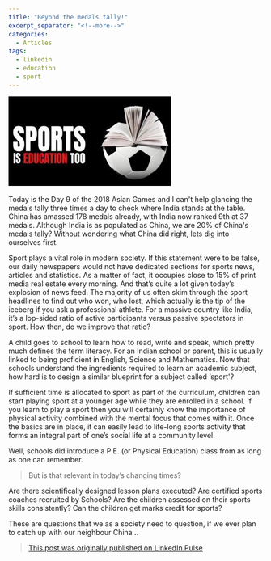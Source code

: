 ```yaml
---
title: "Beyond the medals tally!"
excerpt_separator: "<!--more-->"
categories:
  - Articles
tags:
  - linkedin
  - education
  - sport
---
```


![Sports is Education](/assets/images/lise.png)

Today is the Day 9 of the 2018 Asian Games and I can't help glancing the medals tally three times a day to check where India stands at the table. China has amassed 178 medals already, with India now ranked 9th at 37 medals. Although India is as populated as China, we are 20% of China's medals tally? Without wondering what China did right, lets dig into ourselves first.

Sport plays a vital role in modern society. If this statement were to be false, our daily newspapers would not have dedicated sections for sports news, articles and statistics. As a matter of fact, it occupies close to 15% of print media real estate every morning. And that’s quite a lot given today’s explosion of news feed. The majority of us often skim through the sport headlines to find out who won, who lost, which actually is the tip of the iceberg if you ask a professional athlete. For a massive country like India, it’s a lop-sided ratio of active participants versus passive spectators in sport. How then, do we improve that ratio?

A child goes to school to learn how to read, write and speak, which pretty much defines the term literacy. For an Indian school or parent, this is usually linked to being proficient in English, Science and Mathematics. Now that schools understand the ingredients required to learn an academic subject, how hard is to design a similar blueprint for a subject called ‘sport'? 

If sufficient time is allocated to sport as part of the curriculum, children can start playing sport at a younger age while they are enrolled in a school. If you learn to play a sport then you will certainly know the importance of physical activity combined with the mental focus that comes with it. Once the basics are in place, it can easily lead to life-long sports activity that forms an integral part of one’s social life at a community level.

Well, schools did introduce a P.E. (or Physical Education) class from as long as one can remember. 
> But is that relevant in today’s changing times? 

Are there scientifically designed lesson plans executed? Are certified sports coaches recruited by Schools? Are the children assessed on their sports skills consistently? Can the children get marks credit for sports?

These are questions that we as a society need to question, if we ever plan to catch up with our neighbour China .. 

> [This post was originally published on LinkedIn Pulse](https://www.linkedin.com/pulse/three-musketeers-tennis-vijay-krishnamurthy/)